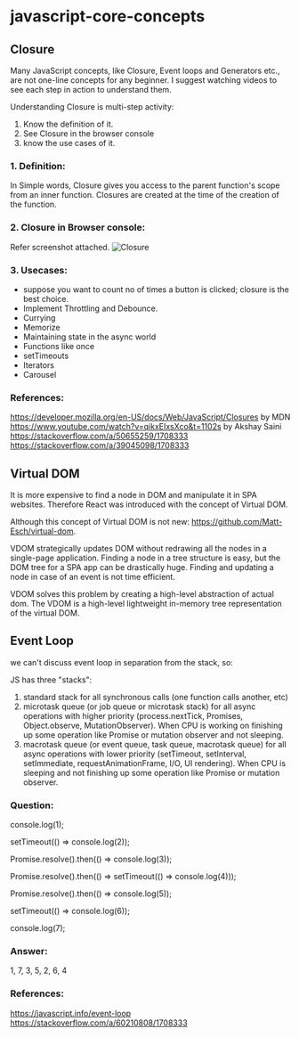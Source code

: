 # javascript-core-concepts

## Closure
Many JavaScript concepts, like Closure, Event loops and Generators etc., are not one-line concepts for any beginner. I suggest watching videos to see each step in action to understand them.

Understanding Closure is multi-step activity:
1. Know the definition of it.
2. See Closure in the browser console
3. know the use cases of it.


### 1. Definition:
In Simple words, Closure gives you access to the parent function's scope from an inner function. Closures are created at the time of the creation of the function.


### 2. Closure in Browser console:
Refer screenshot attached.
![Closure](https://media-exp1.licdn.com/dms/image/D562CAQGsJlkbkzLatQ/comment-image-shrink_8192_1280/0/1661308500573?e=1661914800&v=beta&t=zY5IBaMdBq-hL0Lee2rcHnOExUytNsxemZUkQs8uHKI)


### 3. Usecases:
- suppose you want to count no of times a button is clicked; closure is the best choice.
- Implement Throttling and Debounce.
- Currying
- Memorize
- Maintaining state in the async world
- Functions like once
- setTimeouts
- Iterators
- Carousel


### References:
 https://developer.mozilla.org/en-US/docs/Web/JavaScript/Closures by MDN \
 https://www.youtube.com/watch?v=qikxEIxsXco&t=1102s by Akshay Saini \
 https://stackoverflow.com/a/50655259/1708333 \
 https://stackoverflow.com/a/39045098/1708333 




## Virtual DOM 

It is more expensive to find a node in DOM and manipulate it in SPA websites. Therefore React was introduced with the concept of Virtual DOM.

Although this concept of Virtual DOM is not new: https://github.com/Matt-Esch/virtual-dom.


VDOM strategically updates DOM without redrawing all the nodes in a single-page application. Finding a node in a tree structure is easy, but the DOM tree for a SPA app can be drastically huge. Finding and updating a node in case of an event is not time efficient.

VDOM solves this problem by creating a high-level abstraction of actual dom. The VDOM is a high-level lightweight in-memory tree representation of the virtual DOM.



## Event Loop
we can't discuss event loop in separation from the stack, so:

JS has three "stacks":

1. standard stack for all synchronous calls (one function calls another, etc)
2. microtask queue (or job queue or microtask stack) for all async operations with higher priority (process.nextTick, Promises, Object.observe, MutationObserver). When CPU is working on finishing up some operation like Promise or mutation observer and not sleeping.
3. macrotask queue (or event queue, task queue, macrotask queue) for all async operations with lower priority (setTimeout, setInterval, setImmediate, requestAnimationFrame, I/O, UI rendering).  When CPU is sleeping and not finishing up some operation like Promise or mutation observer.

### Question:

console.log(1);

setTimeout(() => console.log(2));

Promise.resolve().then(() => console.log(3));

Promise.resolve().then(() => setTimeout(() => console.log(4)));

Promise.resolve().then(() => console.log(5));

setTimeout(() => console.log(6));

console.log(7);

### Answer:
1, 7, 3, 5, 2, 6, 4

### References: 
https://javascript.info/event-loop
https://stackoverflow.com/a/60210808/1708333
